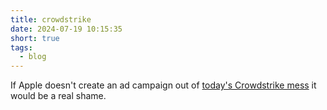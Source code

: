 ```yaml
---
title: crowdstrike
date: 2024-07-19 10:15:35
short: true
tags:
  - blog
---
```


If Apple doesn't create an ad campaign out of [today's Crowdstrike mess](https://abcnews.go.com/US/american-airlines-issues-global-ground-stop-flights/story?id=112092372) it would be a real shame.
